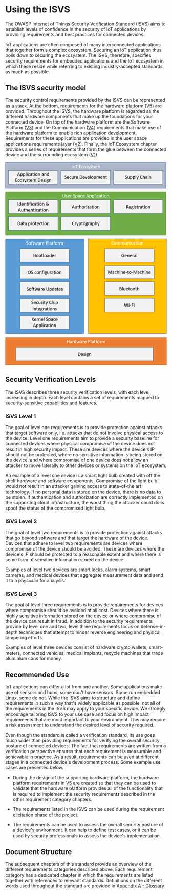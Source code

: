 # Using the ISVS

The OWASP Internet of Things Security Verification Standard (ISVS) aims to establish levels of confidence in the security of IoT applications by providing requirements and best practices for connected devices.

IoT applications are often composed of many interconnected applications that together form a complex ecosystem. Securing an IoT application thus boils down to securing the ecosystem. The ISVS, therefore, specifies security requirements for embedded applications and the IoT ecosystem in which these reside while referring to existing industry-accepted standards as much as possible.

## The ISVS security model

The security control requirements provided by the ISVS can be represented as a stack. At the bottom, requirements for the hardware platform ([V5](V5-Hardware_Platform_Requirements.md)) are provided. Throughout the ISVS, the hardware platform is regarded as the different hardware components that make up the foundations for your connected device. On top of the hardware platform are the Software Platform ([V3](V3-Software_Platform_Requirements.md)) and the Communication ([V4](V4-Communication_Requirements.md)) requirements that make use of the hardware platform to enable rich application development. Requirements for these applications are provided in the user space applications requirements layer ([V2](V2-User_Space_Application_Requirements.md)). Finally, the IoT Ecosystem chapter provides a series of requirements that form the glue between the connected device and the surrounding ecosystem ([V1](V1-IoT_Ecosystem_Requirements.md)).  

![](./images/ISVS-Overview-small.png)



## Security Verification Levels
The ISVS describes three security verification levels, with each level increasing in depth. Each level contains a set of requirements mapped to security-sensitive capabilities and features.

### ISVS Level 1
The goal of level one requirements is to provide protection against attacks that target software only, i.e. attacks that do not involve physical access to the device. Level one requirements aim to provide a security baseline for connected devices where physical compromise of the device does not result in high security impact. These are devices where the device's IP should not be protected, where no sensitive information is being stored on the device, and where compromise of one device does not allow an attacker to move laterally to other devices or systems on the IoT ecosystem.

An example of a level one device is a smart light bulb created with off the shelf hardware and software components. Compromise of the light bulb would not result in an attacker gaining access to state-of-the art technology. If no personal data is stored on the device, there is no data to be stolen. If authentication and authorization are correctly implemented on the supporting cloud infrastructure, the worst thing the attacker could do is spoof the status of the compromised light bulb.

### ISVS Level 2
The goal of level two requirements is to provide protection against attacks that go beyond software and that target the hardware of the device. Devices that adhere to level two requirements are devices where compromise of the device should be avoided. These are devices where the device's IP should be protected to a reasonable extent and where there is some form of sensitive information stored on the device.

Examples of level two devices are smart locks, alarm systems, smart cameras, and medical devices that aggregate measurement data and send it to a physician for analysis.

### ISVS Level 3
The goal of level three requirements is to provide requirements for devices where compromise should be avoided at all cost. Devices where there is highly sensitive information stored on the device or where compromise of the device can result in fraud. In addition to the security requirements provide by level one and two, level three requirements focus on defense-in-depth techniques that attempt to hinder reverse engineering and physical tampering efforts.

Examples of level three devices consist of hardware crypto wallets, smart-meters, connected vehicles, medical implants, recycle machines that trade aluminium cans for money.

## Recommended Use
IoT applications can differ a lot from one another. Some applications make use of sensors and hubs, some don't have sensors. Some run embedded Linux, some do not. While the ISVS aims to structure and define requirements in such a way that's widely applicable as possible, not all of the requirements in the ISVS may apply to your specific device. We strongly encourage tailoring ISVS to your use case and focus on high impact requirements that are most important to your environment. This may require a risk assessment to understand the desired level of security required.

Even though the standard is called a verification standard, its use goes much wider than providing requirements for verifying the overall security posture of connected devices. The fact that requirements are written from a verification perspective ensures that each requirement is measurable and achievable in practice. As a result, requirements can be used at different stages in a connected device's development process. Some example use cases are presented below.

- During the design of the supporting hardware platform, the hardware platform requirements in [V5](V5-Hardware_Platform_Requirements.md) are created so that they can be used to validate that the hardware platform provides all of the functionality that is required to implement the security requirements described in the other requirement category chapters.

- The requirements listed in the ISVS can be used during the requirement elicitation phase of the project.

- The requirements can be used to assess the overall security posture of a device's environment. It can help to define test cases, or it can be used by security professionals to assess the device's implementation.


## Document Structure
The subsequent chapters of this standard provide an overview of the different requirements categories described above. Each requirement category has a dedicated chapter in which the requirements are listed together with references to relevant standards. Definitions on the different words used throughout the standard are provided in [Appendix A - Glossary](Appendix_A-Glossary.md)
